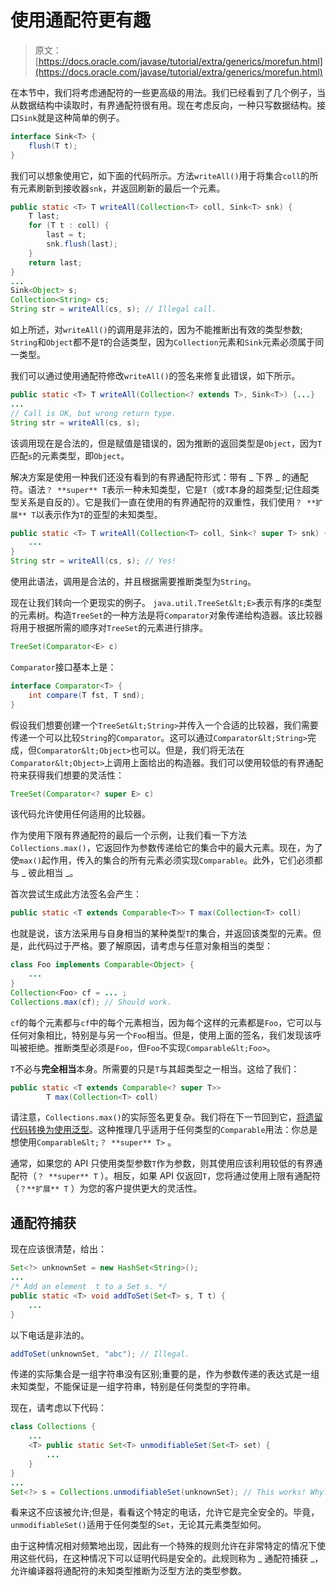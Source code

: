 # 使用通配符更有趣

> 原文： [https://docs.oracle.com/javase/tutorial/extra/generics/morefun.html](https://docs.oracle.com/javase/tutorial/extra/generics/morefun.html)

在本节中，我们将考虑通配符的一些更高级的用法。我们已经看到了几个例子，当从数据结构中读取时，有界通配符很有用。现在考虑反向，一种只写数据结构。接口`Sink`就是这种简单的例子。

```java
interface Sink<T> {
    flush(T t);
}

```

我们可以想象使用它，如下面的代码所示。方法`writeAll()`用于将集合`coll`的所有元素刷新到接收器`snk`，并返回刷新的最后一个元素。

```java
public static <T> T writeAll(Collection<T> coll, Sink<T> snk) {
    T last;
    for (T t : coll) {
        last = t;
        snk.flush(last);
    }
    return last;
}
...
Sink<Object> s;
Collection<String> cs;
String str = writeAll(cs, s); // Illegal call.

```

如上所述，对`writeAll()`的调用是非法的，因为不能推断出有效的类型参数; `String`和`Object`都不是`T`的合适类型，因为`Collection`元素和`Sink`元素必须属于同一类型。

我们可以通过使用通配符修改`writeAll()`的签名来修复此错误，如下所示。

```java
public static <T> T writeAll(Collection<? extends T>, Sink<T>) {...}
...
// Call is OK, but wrong return type. 
String str = writeAll(cs, s);

```

该调用现在是合法的，但是赋值是错误的，因为推断的返回类型是`Object`，因为`T`匹配`s`的元素类型，即`Object`。

解决方案是使用一种我们还没有看到的有界通配符形式：带有 _ 下界 _ 的通配符。语法`？ **super** T`表示一种未知类型，它是`T`（或`T`本身的超类型;记住超类型关系是自反的）。它是我们一直在使用的有界通配符的双重性，我们使用`？ **扩展** T`以表示作为`T`的亚型的未知类型。

```java
public static <T> T writeAll(Collection<T> coll, Sink<? super T> snk) {
    ...
}
String str = writeAll(cs, s); // Yes! 

```

使用此语法，调用是合法的，并且根据需要推断类型为`String`。

现在让我们转向一个更现实的例子。 `java.util.TreeSet&lt;E>`表示有序的`E`类型的元素树。构造`TreeSet`的一种方法是将`Comparator`对象传递给构造器。该比较器将用于根据所需的顺序对`TreeSet`的元素进行排序。

```java
TreeSet(Comparator<E> c) 

```

`Comparator`接口基本上是：

```java
interface Comparator<T> {
    int compare(T fst, T snd);
}

```

假设我们想要创建一个`TreeSet&lt;String>`并传入一个合适的比较器，我们需要传递一个可以比较`String`的`Comparator`。这可以通过`Comparator&lt;String>`完成，但`Comparator&lt;Object>`也可以。但是，我们将无法在`Comparator&lt;Object>`上调用上面给出的构造器。我们可以使用较低的有界通配符来获得我们想要的灵活性：

```java
TreeSet(Comparator<? super E> c) 

```

该代码允许使用任何适用的比较器。

作为使用下限有界通配符的最后一个示例，让我们看一下方法`Collections.max()`，它返回作为参数传递给它的集合中的最大元素。现在，为了使`max()`起作用，传入的集合的所有元素必须实现`Comparable`。此外，它们必须都与 _ 彼此相当 _。

首次尝试生成此方法签名会产生：

```java
public static <T extends Comparable<T>> T max(Collection<T> coll)

```

也就是说，该方法采用与自身相当的某种类型`T`的集合，并返回该类型的元素。但是，此代码过于严格。要了解原因，请考虑与任意对象相当的类型：

```java
class Foo implements Comparable<Object> {
    ...
}
Collection<Foo> cf = ... ;
Collections.max(cf); // Should work.

```

`cf`的每个元素都与`cf`中的每个元素相当，因为每个这样的元素都是`Foo`，它可以与任何对象相比，特别是与另一个`Foo`相当。但是，使用上面的签名，我们发现该呼叫被拒绝。推断类型必须是`Foo`，但`Foo`不实现`Comparable&lt;Foo>`。

`T`不必与**完全相当**本身。所需要的只是`T`与其超类型之一相当。这给了我们：

```java
public static <T extends Comparable<? super T>> 
        T max(Collection<T> coll)

```

请注意，`Collections.max()`的实际签名更复杂。我们将在下一节回到它，[将遗留代码转换为使用泛型](convert.html)。这种推理几乎适用于任何类型的`Comparable`用法：你总是想使用`Comparable&lt;？ **super** T>` 。

通常，如果您的 API 只使用类型参数`T`作为参数，则其使用应该利用较低的有界通配符（`？ **super** T` ）。相反，如果 API 仅返回`T`，您将通过使用上限有通配符（`？**扩展** T` ）为您的客户提供更大的灵活性。

## 通配符捕获

现在应该很清楚，给出：

```java
Set<?> unknownSet = new HashSet<String>();
...
/* Add an element  t to a Set s. */ 
public static <T> void addToSet(Set<T> s, T t) {
    ...
}

```

以下电话是非法的。

```java
addToSet(unknownSet, "abc"); // Illegal.

```

传递的实际集合是一组字符串没有区别;重要的是，作为参数传递的表达式是一组未知类型，不能保证是一组字符串，特别是任何类型的字符串。

现在，请考虑以下代码：

```java
class Collections {
    ...
    <T> public static Set<T> unmodifiableSet(Set<T> set) {
        ...
    }
}
...
Set<?> s = Collections.unmodifiableSet(unknownSet); // This works! Why?

```

看来这不应该被允许;但是，看看这个特定的电话，允许它是完全安全的。毕竟，`unmodifiableSet()`适用于任何类型的`Set`，无论其元素类型如何。

由于这种情况相对频繁地出现，因此有一个特殊的规则允许在非常特定的情况下使用这些代码，在这种情况下可以证明代码是安全的。此规则称为 _ 通配符捕获 _，允许编译器将通配符的未知类型推断为泛型方法的类型参数。